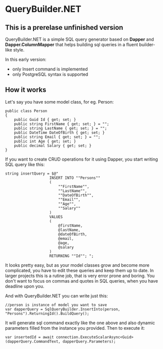 # QueryBuilder.NET

## This is a prerelase unfinished version

QueryBuilder.NET is a simple SQL query generator based on **Dapper** and **Dapper.ColumnMapper** that helps building sql queries in a fluent builder-like style.

In this early version:
- only Insert command is implemented
- only PostgreSQL syntax is supported

## How it works

Let's say you have some model class, for eg. Person:

```
public class Person
{
    public Guid Id { get; set; }
    public string FirstName { get; set; } = "";
    public string LastName { get; set; } = "";    
    public DateTime DateOfBirth { get; set; }
    public string Email { get; set; } = "";
    public int Age { get; set; }
    public decimal Salary { get; set; }
}
```

If you want to create CRUD operations for it using Dapper, you start writing SQL query like this:
```
string insertQuery = $@"
                    INSERT INTO ""Persons""
                    (
                        ""FirstName"",
                        ""LastName"",
                        ""DateOfBirth"",
                        ""Email"",
                        ""Age"",
                        ""Salary""
                    )
                    VALUES
                    (
                        @firstName,
                        @lastName,
                        @dateOfBirth,
                        @email,
                        @age,
                        @salary
                    )
                    RETURNING ""Id""; ";
```

It looks pretty easy, but as your model classes grow and become more complicated, you have to edit these queries and keep them up to date.
In larger projects this is a rutine job, that is very error prone and boring. You don't want to focus on commas and quotes in SQL queries, when you have deadline upon you.

And with QueryBuilder.NET you can write just this:
```
//person is instance of model you want to save
var dapperQuery = SqlQueryBuilder.InsertInto(person, "Persons").ReturningId().BuildQuery();
```

It will generate sql command exactly like the one above and also dynamic parameters filled from the instance you provided.
Then to execute it:
```
var insertedId = await connection.ExecuteScalarAsync<Guid>(dapperQuery.CommandText, dapperQuery.Parameters);
```
